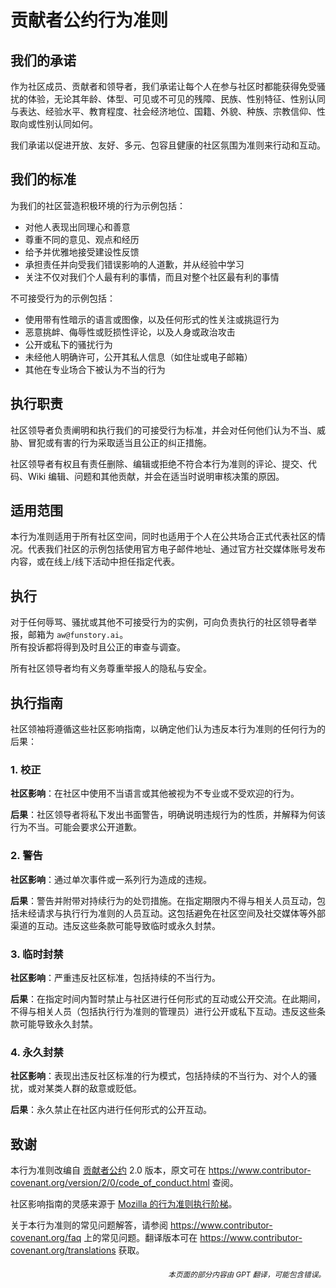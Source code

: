 # 贡献者公约行为准则

## 我们的承诺

作为社区成员、贡献者和领导者，我们承诺让每个人在参与社区时都能获得免受骚扰的体验，无论其年龄、体型、可见或不可见的残障、民族、性别特征、性别认同与表达、经验水平、教育程度、社会经济地位、国籍、外貌、种族、宗教信仰、性取向或性别认同如何。

我们承诺以促进开放、友好、多元、包容且健康的社区氛围为准则来行动和互动。

## 我们的标准

为我们的社区营造积极环境的行为示例包括：

* 对他人表现出同理心和善意
* 尊重不同的意见、观点和经历
* 给予并优雅地接受建设性反馈
* 承担责任并向受我们错误影响的人道歉，并从经验中学习
* 关注不仅对我们个人最有利的事情，而且对整个社区最有利的事情

不可接受行为的示例包括：

* 使用带有性暗示的语言或图像，以及任何形式的性关注或挑逗行为
* 恶意挑衅、侮辱性或贬损性评论，以及人身或政治攻击
* 公开或私下的骚扰行为
* 未经他人明确许可，公开其私人信息（如住址或电子邮箱）
* 其他在专业场合下被认为不当的行为

## 执行职责

社区领导者负责阐明和执行我们的可接受行为标准，并会对任何他们认为不当、威胁、冒犯或有害的行为采取适当且公正的纠正措施。

社区领导者有权且有责任删除、编辑或拒绝不符合本行为准则的评论、提交、代码、Wiki 编辑、问题和其他贡献，并会在适当时说明审核决策的原因。

## 适用范围

本行为准则适用于所有社区空间，同时也适用于个人在公共场合正式代表社区的情况。代表我们社区的示例包括使用官方电子邮件地址、通过官方社交媒体账号发布内容，或在线上/线下活动中担任指定代表。

## 执行

对于任何辱骂、骚扰或其他不可接受行为的实例，可向负责执行的社区领导者举报，邮箱为 `aw@funstory.ai`。  
所有投诉都将得到及时且公正的审查与调查。  

所有社区领导者均有义务尊重举报人的隐私与安全。

## 执行指南

社区领袖将遵循这些社区影响指南，以确定他们认为违反本行为准则的任何行为的后果：

### 1. 校正

**社区影响**：在社区中使用不当语言或其他被视为不专业或不受欢迎的行为。

**后果**：社区领导者将私下发出书面警告，明确说明违规行为的性质，并解释为何该行为不当。可能会要求公开道歉。

### 2. 警告

**社区影响**：通过单次事件或一系列行为造成的违规。

**后果**：警告并附带对持续行为的处罚措施。在指定期限内不得与相关人员互动，包括未经请求与执行行为准则的人员互动。这包括避免在社区空间及社交媒体等外部渠道的互动。违反这些条款可能导致临时或永久封禁。

### 3. 临时封禁

**社区影响**：严重违反社区标准，包括持续的不当行为。

**后果**：在指定时间内暂时禁止与社区进行任何形式的互动或公开交流。在此期间，不得与相关人员（包括执行行为准则的管理员）进行公开或私下互动。违反这些条款可能导致永久封禁。

### 4. 永久封禁

**社区影响**：表现出违反社区标准的行为模式，包括持续的不当行为、对个人的骚扰，或对某类人群的敌意或贬低。

**后果**：永久禁止在社区内进行任何形式的公开互动。

## 致谢

本行为准则改编自 [贡献者公约][homepage] 2.0 版本，原文可在 https://www.contributor-covenant.org/version/2/0/code_of_conduct.html 查阅。

社区影响指南的灵感来源于 [Mozilla 的行为准则执行阶梯](https://github.com/mozilla/diversity)。

[homepage]: https://www.contributor-covenant.org

关于本行为准则的常见问题解答，请参阅 https://www.contributor-covenant.org/faq 上的常见问题。翻译版本可在 https://www.contributor-covenant.org/translations 获取。

<div align="right"> 
<h6><small>本页面的部分内容由 GPT 翻译，可能包含错误。</small></h6>